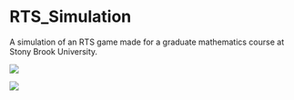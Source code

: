 # RTS_Simulation
A simulation of an RTS game made for a graduate mathematics course at Stony Brook University.

![](https://media.giphy.com/media/xUNd9Gc4TmVpnf5Eju/giphy.gif)


![](https://media.giphy.com/media/3ohjV34MmtbMcEhWWk/giphy.gif)

